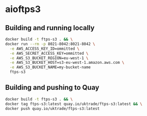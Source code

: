 # aioftps3

## Building and running locally

```bash
docker build -t ftps-s3 . && \
docker run --rm -p 8021-8042:8021-8042 \
  -e AWS_ACCESS_KEY_ID=ommitted \
  -e AWS_SECRET_ACCESS_KEY=ommitted \
  -e AWS_S3_BUCKET_REGION=eu-west-1 \
  -e AWS_S3_BUCKET_HOST=s3-eu-west-1.amazon.aws.com \
  -e AWS_S3_BUCKET_NAME=my-bucket-name
  ftps-s3
```

## Building and pushing to Quay

```bash
docker build -t ftps-s3 . && \
docker tag ftps-s3:latest quay.io/uktrade/ftps-s3:latest && \
docker push quay.io/uktrade/ftps-s3:latest
```
